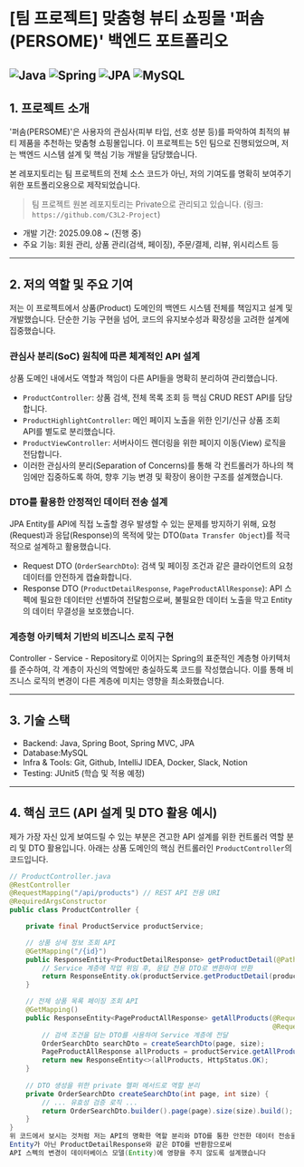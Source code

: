 # [팀 프로젝트] 맞춤형 뷰티 쇼핑몰 '퍼솜(PERSOME)' 백엔드 포트폴리오

![Java](https://img.shields.io/badge/java-%23ED8B00.svg?style=for-the-badge&logo=openjdk&logoColor=white)
![Spring](https://img.shields.io/badge/spring-%236DB33F.svg?style=for-the-badge&logo=spring&logoColor=white)
![JPA](https://img.shields.io/badge/JPA-A46A41?style=for-the-badge&logo=Hibernate&logoColor=white)
![MySQL](https://img.shields.io/badge/mysql-%2300f.svg?style=for-the-badge&logo=mysql&logoColor=white)
---

##  1. 프로젝트 소개

'퍼솜(PERSOME)'은 사용자의 관심사(피부 타입, 선호 성분 등)를 파악하여 최적의 뷰티 제품을 추천하는 맞춤형 쇼핑몰입니다. 
이 프로젝트는 5인 팀으로 진행되었으며, 저는 백엔드 시스템 설계 및 핵심 기능 개발을 담당했습니다.

본 레포지토리는 팀 프로젝트의 전체 소스 코드가 아닌, 저의 기여도를 명확히 보여주기 위한 포트폴리오용으로 제작되었습니다.

> 팀 프로젝트 원본 레포지토리는 Private으로 관리되고 있습니다.
> (링크: `https://github.com/C3L2-Project`)

- 개발 기간: 2025.09.08 ~ (진행 중)
- 주요 기능: 회원 관리, 상품 관리(검색, 페이징), 주문/결제, 리뷰, 위시리스트 등

---

## 2. 저의 역할 및 주요 기여

저는 이 프로젝트에서 상품(Product) 도메인의 백엔드 시스템 전체를 책임지고 설계 및 개발했습니다. 
단순한 기능 구현을 넘어, 코드의 유지보수성과 확장성을 고려한 설계에 집중했습니다.

### 관심사 분리(SoC) 원칙에 따른 체계적인 API 설계
상품 도메인 내에서도 역할과 책임이 다른 API들을 명확히 분리하여 관리했습니다.
-   `ProductController`: 상품 검색, 전체 목록 조회 등 핵심 CRUD REST API를 담당합니다.
-   `ProductHighlightController`: 메인 페이지 노출을 위한 인기/신규 상품 조회 API를 별도로 분리했습니다.
-   `ProductViewController`: 서버사이드 렌더링을 위한 페이지 이동(View) 로직을 전담합니다.
-   이러한 관심사의 분리(Separation of Concerns)를 통해 각 컨트롤러가 하나의 책임에만 집중하도록 하여, 향후 기능 변경 및 확장이 용이한 구조를 설계했습니다.

### DTO를 활용한 안정적인 데이터 전송 설계
JPA Entity를 API에 직접 노출할 경우 발생할 수 있는 문제를 방지하기 위해, 요청(Request)과 응답(Response)의 목적에 맞는 DTO(`Data Transfer Object`)를 적극적으로 설계하고 활용했습니다.
-   Request DTO (`OrderSearchDto`): 검색 및 페이징 조건과 같은 클라이언트의 요청 데이터를 안전하게 캡슐화합니다.
-   Response DTO (`ProductDetailResponse`, `PageProductAllResponse`): API 스펙에 필요한 데이터만 선별하여 전달함으로써, 불필요한 데이터 노출을 막고 Entity의 데이터 무결성을 보호했습니다.

### 계층형 아키텍처 기반의 비즈니스 로직 구현
Controller - Service - Repository로 이어지는 Spring의 표준적인 계층형 아키텍처를 준수하여, 각 계층이 자신의 역할에만 충실하도록 코드를 작성했습니다. 
이를 통해 비즈니스 로직의 변경이 다른 계층에 미치는 영향을 최소화했습니다.

---

## 3. 기술 스택

- Backend: Java, Spring Boot, Spring MVC, JPA
- Database:MySQL
- Infra & Tools: Git, Github, IntelliJ IDEA, Docker, Slack, Notion
- Testing: JUnit5 (학습 및 적용 예정)

---

## 4. 핵심 코드 (API 설계 및 DTO 활용 예시)

제가 가장 자신 있게 보여드릴 수 있는 부분은 견고한 API 설계를 위한 컨트롤러 역할 분리 및 DTO 활용입니다. 
아래는 상품 도메인의 핵심 컨트롤러인 `ProductController`의 코드입니다.

```java
// ProductController.java
@RestController
@RequestMapping("/api/products") // REST API 전용 URI
@RequiredArgsConstructor
public class ProductController {

    private final ProductService productService;

    // 상품 상세 정보 조회 API
    @GetMapping("/{id}")
    public ResponseEntity<ProductDetailResponse> getProductDetail(@PathVariable("id") Long productId) {
        // Service 계층에 작업 위임 후, 응답 전용 DTO로 변환하여 반환
        return ResponseEntity.ok(productService.getProductDetail(productId));
    }

    // 전체 상품 목록 페이징 조회 API
    @GetMapping()
    public ResponseEntity<PageProductAllResponse> getAllProducts(@RequestParam(defaultValue = "0") int page,
                                                                 @RequestParam(defaultValue = "24") int size) {
        // 검색 조건을 담는 DTO를 사용하여 Service 계층에 전달
        OrderSearchDto searchDto = createSearchDto(page, size);
        PageProductAllResponse allProducts = productService.getAllProducts(searchDto);
        return new ResponseEntity<>(allProducts, HttpStatus.OK);
    }
    
    // DTO 생성을 위한 private 헬퍼 메서드로 역할 분리
    private OrderSearchDto createSearchDto(int page, int size) {
        // ... 유효성 검증 로직 ...
        return OrderSearchDto.builder().page(page).size(size).build();
    }
}
위 코드에서 보시는 것처럼 저는 API의 명확한 역할 분리와 DTO를 통한 안전한 데이터 전송을 중요하게 생각합니다.
Entity가 아닌 ProductDetailResponse와 같은 DTO를 반환함으로써
API 스펙의 변경이 데이터베이스 모델(Entity)에 영향을 주지 않도록 설계했습니다
